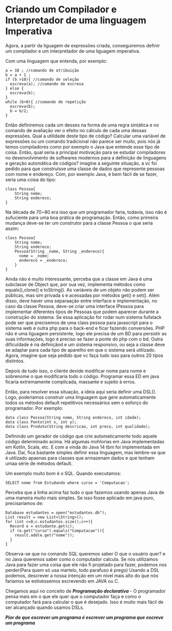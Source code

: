 <h1>
  <a name="tipagem-din%C3%A2mica" href="#tipagem-din%C3%A2mica" class="anchor">
  </a>
  Criando um Compilador e Interpretador de uma linguagem Imperativa
</h1>
<p>
Agora, a partir da liguagem de expressões criada, conseguiremos definir um compilador e um interpretador de uma liguagem imperativa.

Com uma linguagem que entenda, por exemplo:
</p>

<div class="highlight">
<pre class="highlight c">
<code>a = 10 ; //comando de atribuição
b = a + 1 ; 
if (b >10){ //comando de seleção
  escreva(a); //comando de escreva
} else {
  escreva(b);
}
while (b>0){ //comando de repetição
  escreva(b);
  b = b/2;
}
</code></pre></div>

Então definiremos cada um desses na forma de uma regra sintática e no comando de avaliação ver o efeito no cálculo de cada uma dessas expressões.
Qual a utilidade deste tipo de código?
Calcular uma variável de expressões ou um comando tradicional não parece ser muito, pois nós já temos compiladores como por exemplo o Java que entende esse tipo de coisa.
Então, qual seria a principal motivação para se estudar compiladores no desenvolvimento de softwares modernos para a  definição de linguagens e geração automática de códigos?
imagine a seguinte situação, a vc foi pedido para que construísse uma classe de dados que represente pessoas com nome e endereço. Com, por exemplo Java, é bem fácil de se fazer, seria uma coisa do tipo:

<div class="highlight">
<pre class="highlight c">
<code>class Pessoa{
    String nome;
    String endereco;
} 
</code></pre></div>


Na década de 70~80 era isso que um programador faria, todavia, isso não é sufuciente para uma boa prática de programação.
Então, como primeira mudança deve-se ter um construtor para a classe Pessoa o que seria assim:

<div class="highlight">
<pre class="highlight c">
<code>class Pessoa{
    String nome;
    String endereco;
    Pessoa(String _nome, String _endereco){
      nome = _nome;
      endereco = _endereco;
    }
} 
</code></pre></div>

Ainda não é muito interessante, perceba que a classe em Java é uma subclasse de Object que, por sua vez, implementa métodos como equals(),clone() e toString().
As variáveis de um objeto não podem ser públicas, mas sim privada s e acessadas por métodos get() e set().
Além disso, deve haver uma separaação entre interface e implementação, no caso da classe Pessoa, deve-se criar uma interface IPessoa para implementar diferentes tipos de Pessoas que podem aparecer durante a construção do sistema.
Se essa aplicação for rodar num sistema fullstack pode ser que precisemos de uma class pessoa para javascript para o sistema web e outra php para o back-end e ficar fazendo conversões. PHP não é uma liguagem persistente, logo ele precisa de um BD para persistir as suas informações, logo é preciso se fazer a ponte do php com o bd.
Outra dificuldade é na definiçãod e um sistema responsivo, ou seja a classe deve se adaptar para cada tipo de aparelho em que o sistema será utilizado. 
Agora, imagine que seja pedido que vc faça tudo isso para outros 20 tipos distintos.

Depois de tudo isso, o cliente devide modificar nome para nome e sobrenome o que modificaria todo o código.
Programar essa ED em java ficaria extremamente complicada, massante e sujeito à erros.

Então, para resolver essa situação, a ideia aqui seria definir uma DSL().
Logo, poderíamos construir uma linguagem que gere automaticamente todos os métodos default repetitivos necessários sem o esforço do programador.
Por exemplo:

<div class="highlight">
<pre class="highlight c">
<code>data class Pessoa(String nome, String endereco, int idade);
data class Ponto(int x, int y);
data class Produto(String descricao, int preco, int qualidade);
</code></pre></div>

Definindo um gerador de código que crie automaticamente todo aquele código determinado acima.
Há algumas mohlorias em Java implementadas em Kotlin, Scala, etc.
E com a vinda do Java 14 tbm foi implementada em Java.
Daí, fica bastante simples definir essa linguagem, mas lembre-se que é utilizado apaenas para classes que armazenam dados e que tenham umaa série de métodos default.

Um exemplo muito bom é o SQL. Quando executamos:

<div class="highlight">
<pre class="highlight c">
<code>SELECT nome from Estudando where curso = 'Computacao';
</code></pre></div>

Perceba que a linha acima faz tudo o que fazemos usando apenas Java de uma maneira muito mais simples.
Se isso fosse aplicado em java puro, precisaríamos de:


<div class="highlight">
<pre class="highlight c">
<code>Database estudantes = open("estudantes.db");
List<String> result = new List<\String>();
for (int c=0;c.estudantes.size();c++){
  Record e = estudante.get(c);
  if (e.get("curso").equals("Computacao")){
    result.add(e.get("nome"));
  }
}
</code></pre></div>

Observa-se que no comando SQL queremos saber O que o usuário quer? e no Java queremos saber como o computador calcula. Se nós utilizamos Java para fazer uma coisa que ele não fi projetado para fazer, podemos nos perder(Para quem só usa martelo, todo parafuso é prego)
Usando a DSL podemos, descrever a nossa intenção em um nível mais alto do que nós faríamos se estivéssemos escrevendo em JAVA ou C. 

Chegamos aqui no conceito de ***Programação declarativa*** - O programador pensa mais em o que ele quer que o computador faça e como o computador fará para calcular o que é desejado. Isso é muito mais fácil de ser alcançado quando usamos DSLs.

***Pior do que escrever um programa é escrever um programa que escreve um programa***
